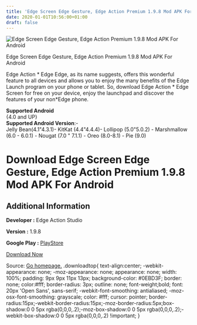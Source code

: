 ```yaml
---
title: 'Edge Screen Edge Gesture, Edge Action Premium 1.9.8 Mod APK For Android'
date: 2020-01-01T10:56:00+01:00
draft: false
---
```


![Edge Screen Edge Gesture, Edge Action Premium 1.9.8 Mod APK For Android](https://i2.wp.com/apkhome.net/wp-content/uploads/2019/11/Edge-Screen-Edge-Gesture-Edge-Action-Premium-1.9.8-Mod.png "Edge Screen Edge Gesture, Edge Action Premium 1.9.8 Mod APK For Android")

  

Edge Screen Edge Gesture, Edge Action Premium 1.9.8 Mod APK For Android

Edge Action \* Edge Edge, as its name suggests, offers this wonderful feature to all devices and allows you to enjoy the many benefits of the Edge Launch program on your phone or tablet. So, download Edge Action \* Edge Screen for free on your device, enjoy the launchpad and discover the features of your non\*Edge phone.

**Supported Android**  
{4.0 and UP}  
**Supported Android Version**:-  
Jelly Bean(4.1"4.3.1)- KitKat (4.4"4.4.4)- Lollipop (5.0"5.0.2) - Marshmallow (6.0 - 6.0.1) - Nougat (7.0 " 7.1.1) - Oreo (8.0-8.1) - Pie (9.0)

Download Edge Screen Edge Gesture, Edge Action Premium 1.9.8 Mod APK For Android
================================================================================

Additional Information
----------------------

**Developer :** Edge Action Studio

**Version :** 1.9.8

**Google Play :** [PlayStore](https://play.google.com/store/apps/details?id=com.edgescreen.edgeaction)

  

[Download Now](https://store4app.co/post/edge-screen-edge-gesture-edge-action-premium-1-9-8-mod-apk-for-android_1573738272)

  
Source: [Go homepage.](https://store4app.co/post/edge-screen-edge-gesture-edge-action-premium-1-9-8-mod-apk-for-android_1573738272) .downloadtop{ text-align:center; -webkit-appearance: none; -moz-appearance: none; appearance: none; width: 100%; padding: 9px 9px 11px 13px; background-color: #0EBD3F; border: none; color:#fff; border-radius: 3px; outline: none; font-weight;bold; font: 20px 'Open Sans', sans-serif; -webkit-font-smoothing: antialiased; -moz-osx-font-smoothing: grayscale; color: #fff; cursor: pointer; border-radius:15px;-webkit-border-radius:15px;-moz-border-radius:5px;box-shadow:0 0 5px rgba(0,0,0,.2);-moz-box-shadow:0 0 5px rgba(0,0,0,.2);-webkit-box-shadow:0 0 5px rgba(0,0,0,.2) !important; }